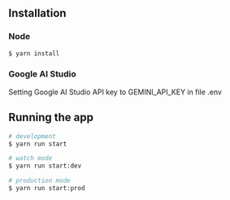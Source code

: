 ## Installation

### Node
```bash
$ yarn install
```

### Google AI Studio
Setting Google AI Studio API key to GEMINI_API_KEY in file .env

## Running the app

```bash
# development
$ yarn run start

# watch mode
$ yarn run start:dev

# production mode
$ yarn run start:prod
```

